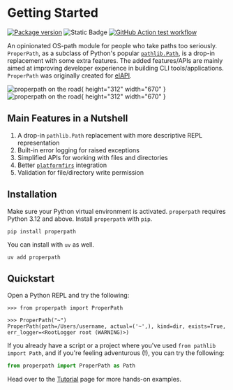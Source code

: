 # Getting Started

<a href="https://pypi.org/project/properpath"><img alt="Package version" src="https://badge.fury.io/py/properpath.svg/?branch=main" /></a>
<img alt="Static Badge" src="https://img.shields.io/badge/python-3.12%20%7C%203.13%20%7C%203.14-%230d7dbe">
<a href="https://github.com/uhd-urz/properpath/actions"><img alt="GitHub Action test workflow" src="https://github.com/uhd-urz/properpath/actions/workflows/test.yml/badge.svg"></a>

An opinionated OS-path module for people who take paths too seriously. `ProperPath`, as a subclass of Python's popular [
`pathlib.Path`](https://docs.python.org/3.12/library/pathlib.html#pathlib.Path), is a drop-in replacement with some
extra features. The added features/APIs are mainly aimed at improving developer experience in building CLI
tools/applications. `ProperPath` was originally created for [elAPI](https://github.com/uhd-urz/elAPI).

![properpath on the road](https://heibox.uni-heidelberg.de/f/5f8e95d5a5954d3a88c8/?dl=1#only-light){ height="312" width="670" }
![properpath on the road](https://heibox.uni-heidelberg.de/f/548e9c6a7e6e4c7cbc07/?dl=1#only-dark){ height="312" width="670" }


## Main Features in a Nutshell

1. A drop-in `pathlib.Path` replacement with more descriptive REPL representation
2. Built-in error logging for raised exceptions
3. Simplified APIs for working with files and directories
4. Better [`platformfirs`](https://github.com/tox-dev/platformdirs) integration
5. Validation for file/directory write permission

## Installation

Make sure your Python virtual environment is activated. `properpath` requires Python 3.12 and above. Install
`properpath` with `pip`.

```shell linenums="0"
pip install properpath
```

You can install with `uv` as well.

```shell linenums="0"
uv add properpath
```

## Quickstart

Open a Python REPL and try the following:

```{ .pycon .no-copy title="Python REPL" linenums="0" }
>>> from properpath import ProperPath

>>> ProperPath("~")
ProperPath(path=/Users/username, actual=('~',), kind=dir, exists=True, err_logger=<RootLogger root (WARNING)>)
```

If you already have a script or a project where you've used `from pathlib import Path`, and if you're feeling
adventurous (!), you can try the following:

```python
from properpath import ProperPath as Path
```

Head over to the [Tutorial](tutorial.md) page for more hands-on examples.

